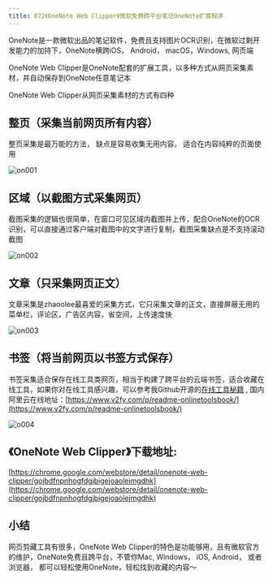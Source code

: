 ```yaml
---
title: 072《OneNote Web Clipper》微软免费跨平台笔记OneNote扩展程序
---
```


OneNote是一款微软出品的笔记软件，免费且支持图片OCR识别，在微软过剩开发能力的加持下，OneNote横跨iOS， Android， macOS，Windows, 网页端

OneNote Web Clipper是OneNote配套的扩展工具，以多种方式从网页采集素材，并自动保存到OneNote任意笔记本




OneNote Web Clipper从网页采集素材的方式有四种

## 整页（采集当前网页所有内容）

整页采集是最万能的方法， 缺点是容易收集无用内容， 适合在内容纯粹的页面使用

![on001](https://www.v2fy.com/asset/0i/ChromeAppHeroes/page/072_one_note_web_clipper.assets/on001.gif)

## 区域（以截图方式采集网页）

截图采集的逻辑也很简单，在窗口可见区域内截图并上传，配合OneNote的OCR识别，可以直接通过客户端对截图中的文字进行复制，截图采集缺点是不支持滚动截图

![on002](https://www.v2fy.com/asset/0i/ChromeAppHeroes/page/072_one_note_web_clipper.assets/on002.gif)



## 文章（只采集网页正文）

文章采集是zhaoolee最喜爱的采集方式，它只采集文章的正文，直接屏蔽无用的菜单栏，评论区，广告区内容，省空间，上传速度快



![on003](https://www.v2fy.com/asset/0i/ChromeAppHeroes/page/072_one_note_web_clipper.assets/on003.gif)

## 书签（将当前网页以书签方式保存）

书签采集适合保存在线工具类网页，相当于构建了跨平台的云端书签，适合收藏在线工具，如果你对在线工具感兴趣，可以参考我Github开源的[在线工具秘籍](https://github.com/zhaoolee/OnlineToolsBook) , 国内阿里云在线地址：[https://www.v2fy.com/p/readme-onlinetoolsbook/](https://www.v2fy.com/p/readme-onlinetoolsbook/)

![o004](https://www.v2fy.com/asset/0i/ChromeAppHeroes/page/072_one_note_web_clipper.assets/o004.gif)



## 《OneNote Web Clipper》下载地址:



[https://chrome.google.com/webstore/detail/onenote-web-clipper/gojbdfnpnhogfdgjbigejoaolejmgdhk](https://chrome.google.com/webstore/detail/onenote-web-clipper/gojbdfnpnhogfdgjbigejoaolejmgdhk)



## 小结

网页剪藏工具有很多，OneNote Web Clipper的特色是功能够用，且有微软官方的维护，OneNote免费且跨平台，不管你Mac, Windows， iOS, Android， 或者浏览器， 都可以轻松使用OneNote，轻松找到收藏的内容～